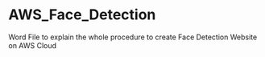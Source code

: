 # AWS_Face_Detection
Word File to explain the whole procedure to create Face Detection Website on AWS Cloud
